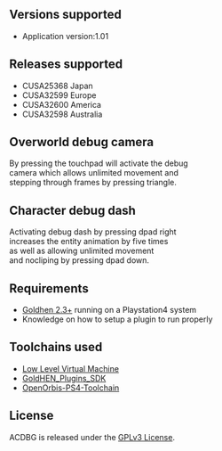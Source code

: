 ## Versions supported

- Application version:1.01

## Releases supported

- CUSA25368 Japan
- CUSA32599 Europe
- CUSA32600 America
- CUSA32598 Australia

## Overworld debug camera

By pressing the touchpad will activate the debug\
camera which allows unlimited movement and\
stepping through frames by pressing triangle.

## Character debug dash

Activating debug dash by pressing dpad right\
increases the entity animation by five times\
as well as allowing unlimited movement\
and nocliping by pressing dpad down.

## Requirements

- [Goldhen 2.3+](https://github.com/Goldhen/Goldhen) running on a Playstation4 system
- Knowledge on how to setup a plugin to run properly

## Toolchains used

- [Low Level Virtual Machine](https://github.com/llvm/llvm-project)
- [GoldHEN_Plugins_SDK](https://github.com/GoldHEN/GoldHEN_Plugins_SDK)
- [OpenOrbis-PS4-Toolchain](https://github.com/OpenOrbis/OpenOrbis-PS4-Toolchain)

## License

ACDBG is released under the [GPLv3 License](https://github.com/stagvant/ACDBG/blob/main/LICENSE).